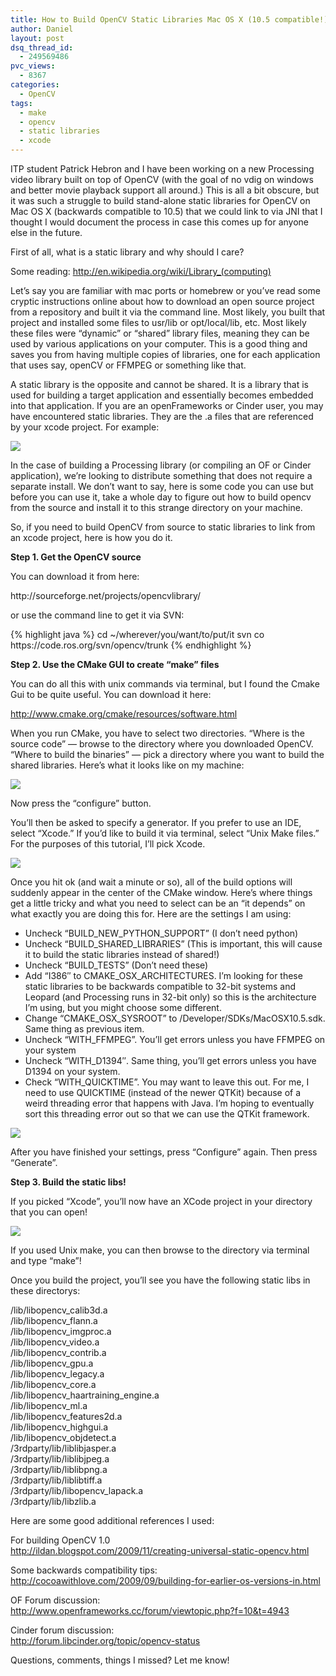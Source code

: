 ```yaml
---
title: How to Build OpenCV Static Libraries Mac OS X (10.5 compatible!)
author: Daniel
layout: post
dsq_thread_id:
  - 249569486
pvc_views:
  - 8367
categories:
  - OpenCV
tags:
  - make
  - opencv
  - static libraries
  - xcode
---
```

<p>ITP student Patrick Hebron and I have been working on a new Processing video library built on top of OpenCV (with the goal of no vdig on windows and better movie playback support all around.)  This is all a bit obscure, but it was such a struggle to build stand-alone static libraries for OpenCV on Mac OS X (backwards compatible to 10.5) that we could link to via JNI that I thought I would document the process in case this comes up for anyone else in the future.</p>
<p>First of all, what is a static library and why should I care?</p>
<p>Some reading: <a href="http://en.wikipedia.org/wiki/Library_(computing)">http://en.wikipedia.org/wiki/Library_(computing)</a></p>
<p>Let&#8217;s say you are familiar with mac ports or homebrew or you&#8217;ve read some cryptic instructions online about how to download an open source project from a repository and built it via the command line.  Most likely, you built that project and installed some files to usr/lib or opt/local/lib, etc.  Most likely these files were &#8220;dynamic&#8221; or &#8220;shared&#8221; library files, meaning they can be used by various applications on your computer.  This is a good thing and saves you from having multiple copies of libraries, one for each application that uses say, openCV or FFMPEG or something like that.</p>
<p>A static library is the opposite and cannot be shared. It is a library that is used for building a target application and essentially becomes embedded into that application.  If you are an openFrameworks or Cinder user, you may have encountered static libraries. They are the .a files that are referenced by your xcode project.  For example:</p>
<p><img src="http://shiffman.net/images/opencv/dota.png"/></p>
<p>In the case of building a Processing library (or compiling an OF or Cinder application), we&#8217;re looking to distribute something that does not require a separate install.  We don&#8217;t want to say, here is some code you can use but before you can use it, take a whole day to figure out how to build opencv from the source and install it to this strange directory on your machine.  </p>
<p>So, if you need to build OpenCV from source to static libraries to link from an xcode project, here is how you do it.</p>
<p><b>Step 1. Get the OpenCV source</b></p>
<p>You can download it from here:</p>
<p>http://sourceforge.net/projects/opencvlibrary/</p>
<p>or use the command line to get it via SVN:</p>
{% highlight java %}
cd ~/wherever/you/want/to/put/it
svn co https://code.ros.org/svn/opencv/trunk
{% endhighlight %}
<p><b>Step 2. Use the CMake GUI to create &#8220;make&#8221; files</b></p>
<p>You can do all this with unix commands via terminal, but I found the Cmake Gui to be quite useful.  You can download it here:</p>
<p><a href="http://www.cmake.org/cmake/resources/software.html">http://www.cmake.org/cmake/resources/software.html</a></p>
<p>When you run CMake, you have to select two directories.  &#8220;Where is the source code&#8221; &#8212; browse to the directory where you downloaded OpenCV.  &#8220;Where to build the binaries&#8221; &#8212; pick a directory where you want to build the shared libraries.  Here&#8217;s what it looks like on my machine:</p>
<p><img src="http://shiffman.net/images/opencv/cmake1.png"/></p>
<p>Now press the &#8220;configure&#8221; button.</p>
<p>You&#8217;ll then be asked to specify a generator.  If you prefer to use an IDE, select &#8220;Xcode.&#8221;  If you&#8217;d like to build it via terminal, select &#8220;Unix Make files.&#8221;  For the purposes of this tutorial, I&#8217;ll pick Xcode.</p>
<p><img src="http://shiffman.net/images/opencv/cmake2.png"/></p>
<p>Once you hit ok (and wait a minute or so), all of the build options will suddenly appear in the center of the CMake window.  Here&#8217;s where things get a little tricky and what you need to select can be an &#8220;it depends&#8221; on what exactly you are doing this for.  Here are the settings I am using:</p>
<ul>
<li>Uncheck &#8220;BUILD_NEW_PYTHON_SUPPORT&#8221; (I don&#8217;t need python)</li>
<li>Uncheck &#8220;BUILD_SHARED_LIBRARIES&#8221; (This is important, this will cause it to build the static libraries instead of shared!)</li>
<li>Uncheck &#8220;BUILD_TESTS&#8221; (Don&#8217;t need these)</li>
<li>Add &#8220;I386&#8243; to CMAKE_OSX_ARCHITECTURES.  I&#8217;m looking for these static libraries to be backwards compatible to 32-bit systems and Leopard (and Processing runs in 32-bit only) so this is the architecture I&#8217;m using, but you might choose some different.</li>
<li>Change &#8220;CMAKE_OSX_SYSROOT&#8221; to /Developer/SDKs/MacOSX10.5.sdk.  Same thing as previous item.</li>
<li>Uncheck &#8220;WITH_FFMPEG&#8221;.  You&#8217;ll get errors unless you have FFMPEG on your system</li>
<li>Uncheck &#8220;WITH_D1394&#8243;.  Same thing, you&#8217;ll get errors unless you have D1394 on your system.</li>
<li>Check &#8220;WITH_QUICKTIME&#8221;.  You may want to leave this out.  For me, I need to use QUICKTIME (instead of the newer QTKit) because of a weird threading error that happens with Java.  I&#8217;m hoping to eventually sort this threading error out so that we can use the QTKit framework.</li>
</ul>
<p><img src="http://shiffman.net/images/opencv/cmake3.png"/></p>
<p>After you have finished your settings, press &#8220;Configure&#8221; again.  Then press &#8220;Generate&#8221;.</p>
<p><b>Step 3. Build the static libs!</b></p>
<p>If you picked &#8220;Xcode&#8221;, you&#8217;ll now have an XCode project in your directory that you can open!</p>
<p><img src="http://shiffman.net/images/opencv/finder.png"/></p>
<p>If you used Unix make, you can then browse to the directory via terminal and type &#8220;make&#8221;!</p>
<p>Once you build the project, you&#8217;ll see you have the following static libs in these directorys:</p>
<p>/lib/libopencv_calib3d.a<br />
/lib/libopencv_flann.a<br />
/lib/libopencv_imgproc.a<br />
/lib/libopencv_video.a<br />
/lib/libopencv_contrib.a<br />
/lib/libopencv_gpu.a<br />
/lib/libopencv_legacy.a<br />
/lib/libopencv_core.a<br />
/lib/libopencv_haartraining_engine.a<br />
/lib/libopencv_ml.a<br />
/lib/libopencv_features2d.a<br />
/lib/libopencv_highgui.a<br />
/lib/libopencv_objdetect.a<br />
/3rdparty/lib/liblibjasper.a<br />
/3rdparty/lib/liblibjpeg.a<br />
/3rdparty/lib/liblibpng.a<br />
/3rdparty/lib/liblibtiff.a<br />
/3rdparty/lib/libopencv_lapack.a<br />
/3rdparty/lib/libzlib.a</p>
<p>Here are some good additional references I used:</p>
<p>For building OpenCV 1.0<br />
<a href="http://ildan.blogspot.com/2009/11/creating-universal-static-opencv.html">http://ildan.blogspot.com/2009/11/creating-universal-static-opencv.html</a></p>
<p>Some backwards compatibility tips:<br />
<a href="http://cocoawithlove.com/2009/09/building-for-earlier-os-versions-in.html">http://cocoawithlove.com/2009/09/building-for-earlier-os-versions-in.html</a></p>
<p>OF Forum discussion:<br />
<a href="http://www.openframeworks.cc/forum/viewtopic.php?f=10&#038;t=4943">http://www.openframeworks.cc/forum/viewtopic.php?f=10&#038;t=4943</a></p>
<p>Cinder forum discussion:<br />
<a href="http://forum.libcinder.org/topic/opencv-status">http://forum.libcinder.org/topic/opencv-status</a></p>
<p>Questions, comments, things I missed?  Let me know!</p>
